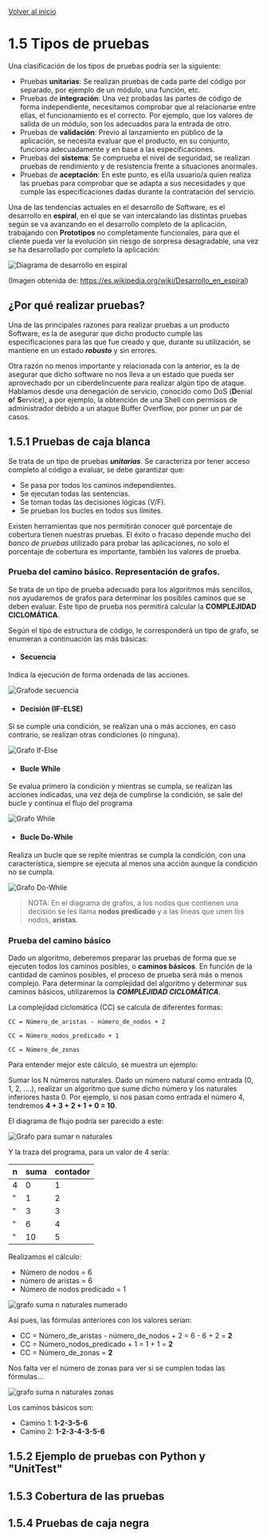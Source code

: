 [Volver al inicio](../Readme.md)
# 1.5 Tipos de pruebas
Una clasificación de los tipos de pruebas podría ser la siguiente:

- Pruebas **unitarias**: Se realizan pruebas de cada parte del código por separado, por ejemplo de un módulo, una función, etc.
- Pruebas de **integración**: Una vez probadas las partes de código de forma independiente, necesitamos comprobar que al relacionarse entre ellas, el funcionamiento es el correcto. Por ejemplo, que los valores de salida de un módulo, son los adecuados para la entrada de otro.
- Pruebas de **validación**: Previo al lanzamiento en público de la aplicación, se necesita evaluar que el producto, en su conjunto, funciona adecuadamente y en base  a las especificaciones.
- Pruebas del **sistema**: Se comprueba el nivel de seguridad, se realizan pruebas de rendimiento y de resistencia frente a situaciones anormales.
- Pruebas de **aceptación**: En este punto, es el/la usuario/a quien realiza las pruebas para comprobar que se adapta a sus necesidades y que cumple las especificaciones dadas durante la contratación del servicio.

Una de las tendencias actuales en el desarrollo de Software, es el desarrollo en **espiral**, en el que se van intercalando las distintas pruebas según se va avanzando en el desarrollo completo de la aplicación, trabajando con **Prototipos** no completamente funcionales, para que el cliente pueda ver la evolución sin riesgo de sorpresa desagradable, una vez se ha desarrollado por completo la aplicación:

![Diagrama de desarrollo en espiral](_images/359px-ModeloEspiral.svg.png)

(Imagen obtenida de: https://es.wikipedia.org/wiki/Desarrollo_en_espiral)

## ¿Por qué realizar pruebas?
Una de las principales razones para realizar pruebas a un producto Software, es la de asegurar que dicho producto cumple las especificaciones para las que fue creado y que, durante su utilización, se mantiene en un estado _**robusto**_ y sin errores.

Otra razón no menos importante y relacionada con la anterior, es la de asegurar que dicho software no nos lleva a un estado que pueda ser aprovechado por un ciberdelincuente para realizar algún tipo de ataque. Hablamos desde una denegación de servicio, conocido como DoS (**D**enial **o**f **S**ervice), a por ejemplo, la obtención de una Shell con permisos de administrador debido a un ataque Buffer Overflow, por poner un par de casos.

## 1.5.1 Pruebas de caja blanca
Se trata de un tipo de pruebas _**unitarias**_. Se caracteriza por tener acceso completo al código a evaluar, se debe garantizar que:
- Se pasa por todos los caminos independientes.
- Se ejecutan todas las sentencias.
- Se toman todas las decisiones lógicas (V/F).
- Se prueban los bucles en todos sus límites.

Existen herramientas que nos permitirán conocer qué porcentaje de cobertura tienen nuestras pruebas. El éxito o fracaso depende mucho del _banco de pruebas_ utilizado para probar las aplicaciones, no solo el porcentaje de cobertura es importante, también los valores de prueba.

### Prueba del camino básico. Representación de grafos.
Se trata de un tipo de prueba adecuado para los algoritmos más sencillos, nos ayudaremos de grafos para determinar los posibles caminos que se deben evaluar. Este tipo de prueba nos permitirá calcular la **COMPLEJIDAD CICLOMÁTICA**.

Según el tipo de estructura de código, le corresponderá un tipo de grafo, se enumeran a continuación las más básicas:

- #### Secuencia
Indica la ejecución de forma ordenada de las acciones.

![Grafode secuencia](_images/secuencia.png)

- #### Decisión (IF-ELSE)
Si se cumple una condición, se realizan una o más acciones, en caso contrario, se realizan otras condiciones (o ninguna).

![Grafo If-Else](_images/IF.png)

- #### Bucle While
Se evalua primero la condición y mientras se cumpla, se realizan las acciones indicadas, una vez deja de cumplirse la condición, se sale del bucle y continua el flujo del programa

![Grafo While](_images/while.png)
- #### Bucle Do-While
Realiza un bucle que se repite mientras se cumpla la condición, con una característica, siempre se ejecuta al menos una acción aunque la condición no se cumpla.

![Grafo Do-While](_images/do-while.png)

> NOTA: En el diagrama de grafos, a los nodos que contienen una decisión se les llama **nodos predicado** y a las líneas que unen los nodos, **aristas**.

### Prueba del camino básico
Dado un algoritmo, deberemos preparar las pruebas de forma que se ejecuten todos los caminos posibles, o **caminos básicos**. En función de la cantidad de caminos posibles, el proceso de prueba será más o menos complejo. Para determinar la complejidad del algoritmo y determinar sus caminos básicos, utilizaremos la _**COMPLEJIDAD CICLOMÁTICA**_.

La complejidad ciclomática (CC) se calcula de diferentes formas:

```
CC = Número_de_aristas - número_de_nodos + 2

CC = Número_nodos_predicado + 1

CC = Número_de_zonas
```

Para entender mejor este cálculo, se muestra un ejemplo:

Sumar los N números naturales. Dado un número natural como entrada (0, 1, 2, ....), realizar un algoritmo que sume dicho número y los naturales inferiores hasta 0. Por ejemplo, si nos pasan como entrada el número 4, tendremos **4 + 3 + 2 + 1 + 0 = 10**.

El diagrama de flujo podría ser parecido a este:

![Grafo para sumar n naturales](_images/suma_naturales.png)

Y la traza del programa, para un valor de 4 sería:

n | suma | contador
--|--|--
4|0|1
 "|1|2
 "|3|3
 "|6|4
 "|10|5


Realizamos el cálculo:
- Número de nodos = 6
- número de aristas = 6
- Número de nodos predicado = 1

![grafo suma n naturales numerado](_images/sumar_n_naturales_nodos_numerados.png)

Así pues, las fórmulas anteriores con los valores serían:

- CC = Número_de_aristas - número_de_nodos + 2 = 6 - 6 + 2 = **2**
- CC = Número_nodos_predicado + 1 = 1 + 1 = **2**
- CC = Número_de_zonas = **2**

Nos falta ver el número de zonas para ver si se cumplen todas las fórmulas...

![grafo suma n naturales zonas](_images/suma_n_naturales_zonas.png)

Los caminos básicos son:

- Camino 1: **1-2-3-5-6**
- Camino 2: **1-2-3-4-3-5-6**

## 1.5.2 Ejemplo de pruebas con Python y "UnitTest"

## 1.5.3 Cobertura de las pruebas

## 1.5.4 Pruebas de caja negra








